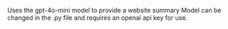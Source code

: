 Uses the gpt-4o-mini model to provide a website summary
Model can be changed in the .py file and requires an openai api key for use.
